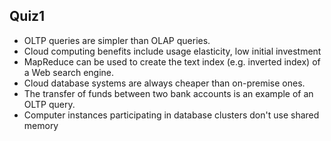 ## Quiz1
- OLTP queries are simpler than OLAP queries.
- Cloud computing benefits include usage elasticity, low initial investment 
- MapReduce can be used to create the text index (e.g. inverted index) of a Web search engine.
- Cloud database systems are always cheaper than on-premise ones.
- The transfer of funds between two bank accounts is an example of an OLTP query.
- Computer instances participating in database clusters don't use shared memory